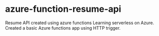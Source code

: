 # azure-function-resume-api
Resume API created using azure functions
Learning serverless on Azure. Created a basic Azure functions app using HTTP trigger.
